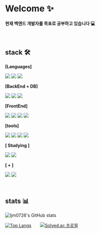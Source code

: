 
  <H1> Welcome ✨ </h1>

  <h4>현재 백엔드 개발자를 목표로 공부하고 있습니다 💻</h4>
  
  <br/>
  <h2> stack 🛠 </h2>
  <div><b>[Languages]</b></div>
  
  <img src="https://img.shields.io/badge/Java-007396?style=flat-square&logo=Java&logoColor=white"/></a>
  <img src="https://img.shields.io/badge/Python-3766AB?style=flat-square&logo=Python&logoColor=white"/></a>
  <img src="https://img.shields.io/badge/JavaScript-F7DF1E?style=flat-square&logo=JavaScript&logoColor=white"/></a>
  
  <div><b>[BackEnd + DB]</b></div>
  
  <img src="https://img.shields.io/badge/Spring-6DB33F?style=flat-square&logo=Spring&logoColor=white"/></a>
  <img src="https://img.shields.io/badge/Spring Boot-6DB33F?style=flat-square&logo=Spring Boot&logoColor=white"/></a>
  <img src="https://img.shields.io/badge/MySQL-4479A1?style=flat-square&logo=MySQL&logoColor=white"/></a>
  
  <div><b>[FrontEnd]</b></div>
  
  <img src="https://img.shields.io/badge/HTML5-E34F26?style=flat-square&logo=HTML5&logoColor=white"/></a>
  <img src="https://img.shields.io/badge/CSS3-1572B6?style=flat-square&logo=CSS3&logoColor=white"/></a>
  <img src="https://img.shields.io/badge/Vue.js-4FC08D?style=flat-square&logo=Vue.js&logoColor=white"/></a>
  <img src="https://img.shields.io/badge/BootstrapVue-7952B3?style=flat-square&logo=BootstrapVue&logoColor=white"/></a>
  
  <div><b>[tools]</b></div>
  
  <img src="https://img.shields.io/badge/Eclipse IDE-2C2255?style=flat-square&logo=Eclipse IDE&logoColor=white"/></a>
  <img src="https://img.shields.io/badge/Intellij IDE-000000?style=flat-square&logo=IntelliJ IDEA&logoColor=white"/></a>
  <img src="https://img.shields.io/badge/Visual Studio Code-007ACC?style=flat-square&logo=Visual Studio Code&logoColor=white"/></a>
  <img src="https://img.shields.io/badge/Jupyter-F37626?style=flat-square&logo=Jupyter&logoColor=white"/></a>
  
  <div><b>[ Studying ]</b></div>
  
  <img src="https://img.shields.io/badge/Django-092E20?style=flat-square&logo=Django&logoColor=white"/></a>
  <img src="https://img.shields.io/badge/AWS-232F3E?style=flat-square&logo=Amazon AWS&logoColor=white"/></a>
  
  <div><b>[ + ]</b></div>

  <img src="https://img.shields.io/badge/GitHub-181717?style=flat-square&logo=GitHub&logoColor=white"/></a>
  <img src="https://img.shields.io/badge/StudyBlog-20C997?style=flat-square&logo=Velog&logoColor=white"/></a>
  
  <br/>
  
  <h2> stats 📊 </h2>

  ![ljm0726's GitHub stats](https://github-readme-stats.vercel.app/api?username=ljm0726&show_icons=true&theme=transparent&disable_animations=true)


  [![Top Langs](https://github-readme-stats.vercel.app/api/top-langs/?username=ljm0726&layout=compact)](https://github.com/ljm0726/github-readme-stats)　　[![Solved.ac
  프로필](http://mazassumnida.wtf/api/v2/generate_badge?boj=dksk678)](https://solved.ac/dksk678)
<!--
**ljm0726/ljm0726** is a ✨ _special_ ✨ repository because its `README.md` (this file) appears on your GitHub profile.

Here are some ideas to get you started:

- 🔭 I’m currently working on ...
- 🌱 I’m currently learning ...
- 👯 I’m looking to collaborate on ...
- 🤔 I’m looking for help with ...
- 💬 Ask me about ...
- 📫 How to reach me: ...
- 😄 Pronouns: ...
- ⚡ Fun fact: ...
-->
